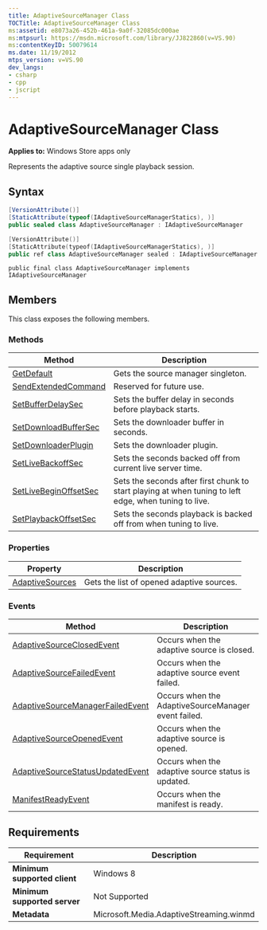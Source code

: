 ```yaml
---
title: AdaptiveSourceManager Class
TOCTitle: AdaptiveSourceManager Class
ms:assetid: e8073a26-452b-461a-9a0f-32085dc000ae
ms:mtpsurl: https://msdn.microsoft.com/library/JJ822860(v=VS.90)
ms:contentKeyID: 50079614
ms.date: 11/19/2012
mtps_version: v=VS.90
dev_langs:
- csharp
- cpp
- jscript
---
```


# AdaptiveSourceManager Class

**Applies to:** Windows Store apps only

Represents the adaptive source single playback session.

## Syntax

```csharp
[VersionAttribute()]
[StaticAttribute(typeof(IAdaptiveSourceManagerStatics), )]
public sealed class AdaptiveSourceManager : IAdaptiveSourceManager
```

```cpp
[VersionAttribute()]
[StaticAttribute(typeof(IAdaptiveSourceManagerStatics), )]
public ref class AdaptiveSourceManager sealed : IAdaptiveSourceManager
```

```jscript
public final class AdaptiveSourceManager implements IAdaptiveSourceManager
```

## Members

This class exposes the following members.

### Methods

|Method|Description|
|--- |--- |
|[GetDefault](adaptivesourcemanager-getdefault-method.md)|Gets the source manager singleton.|
|[SendExtendedCommand](adaptivesourcemanager-sendextendedcommand-method.md)|Reserved for future use.|
|[SetBufferDelaySec](adaptivesourcemanager-setbufferdelaysec-method.md)|Sets the buffer delay in seconds before playback starts.|
|[SetDownloadBufferSec](adaptivesourcemanager-setdownloadbuffersec-method.md)|Sets the downloader buffer in seconds.|
|[SetDownloaderPlugin](adaptivesourcemanager-setdownloaderplugin-method.md)|Sets the downloader plugin.|
|[SetLiveBackoffSec](adaptivesourcemanager-setlivebackoffsec-method.md)|Sets the seconds backed off from current live server time.|
|[SetLiveBeginOffsetSec](adaptivesourcemanager-setlivebeginoffsetsec-method.md)|Sets the seconds after first chunk to start playing at when tuning to left edge, when tuning to live.|
|[SetPlaybackOffsetSec](adaptivesourcemanager-setplaybackoffsetsec-method.md)|Sets the seconds playback is backed off from when tuning to live.|

### Properties

|Property|Description|
|--- |--- |
|[AdaptiveSources](adaptivesourcemanager-adaptivesources-property.md)|Gets the list of opened adaptive sources.|

### Events

|Method|Description|
|--- |--- |
|[AdaptiveSourceClosedEvent](adaptivesourcemanager-adaptivesourceclosedevent-event.md)|Occurs when the adaptive source is closed.|
|[AdaptiveSourceFailedEvent](adaptivesourcemanager-adaptivesourcefailedevent-event.md)|Occurs when the adaptive source event failed.|
|[AdaptiveSourceManagerFailedEvent](adaptivesourcemanager-adaptivesourcemanagerfailedevent-event.md)|Occurs when the AdaptiveSourceManager event failed.|
|[AdaptiveSourceOpenedEvent](adaptivesourcemanager-adaptivesourceopenedevent-event.md)|Occurs when the adaptive source is opened.|
|[AdaptiveSourceStatusUpdatedEvent](adaptivesourcemanager-adaptivesourcestatusupdatedevent-event.md)|Occurs when the adaptive source status is updated.|
|[ManifestReadyEvent](adaptivesourcemanager-manifestreadyevent-event.md)|Occurs when the manifest is ready.|

## Requirements

|Requirement|Description|
|--- |--- |
|**Minimum supported client**|Windows 8|
|**Minimum supported server**|Not Supported|
|**Metadata**|Microsoft.Media.AdaptiveStreaming.winmd|
